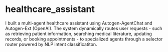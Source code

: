 # healthcare_assistant
I built a multi-agent healthcare assistant using Autogen-AgentChat and Autogen-Ext (OpenAI). The system dynamically routes user requests - such as retrieving patient information, searching medical literature, updating records, or booking appointments - to specialized agents through a selector router powered by NLP intent classificatiton. 
